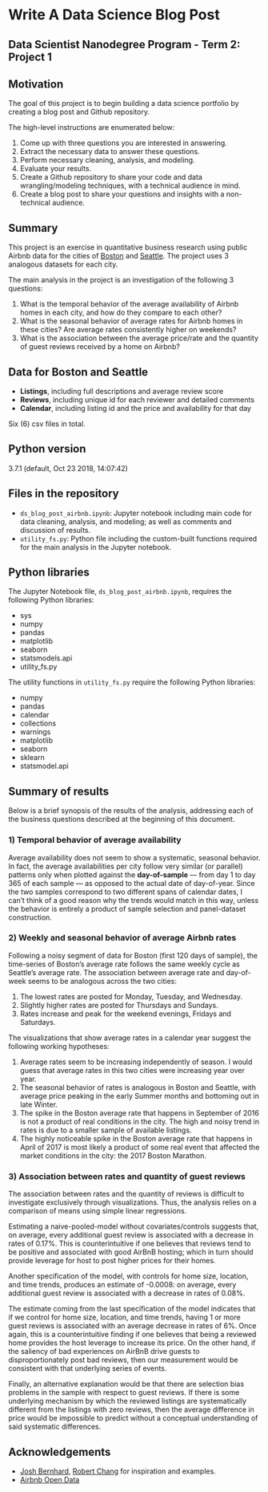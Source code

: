 # Write A Data Science Blog Post
## Data Scientist Nanodegree Program - Term 2: Project 1

## Motivation 

The goal of this project is to begin building a data science portfolio by creating a blog post and Github repository.

The high-level instructions are enumerated below:
1. Come up with three questions you are interested in answering.
2. Extract the necessary data to answer these questions.
3. Perform necessary cleaning, analysis, and modeling.
4. Evaluate your results.
5. Create a Github repository to share your code and data wrangling/modeling techniques, with a technical audience in mind.
6. Create a blog post to share your questions and insights with a non-technical audience.

## Summary 

This project is an exercise in quantitative business research using public Airbnb data for the cities of [Boston](https://www.kaggle.com/airbnb/boston) and [Seattle](https://www.kaggle.com/airbnb/seattle/data).  The project uses 3 analogous datasets for each city.

The main analysis in the project is an investigation of the following 3 questions:
1. What is the temporal behavior of the average availability of Airbnb homes in each city, and how do they compare to each other?
2. What is the seasonal behavior of average rates for Airbnb homes in these cities? Are average rates consistently higher on weekends?
3. What is the association between the average price/rate and the quantity of guest reviews received by a home on Airbnb?

## Data for Boston and Seattle
* **Listings**, including full descriptions and average review score 
* **Reviews**, including unique id for each reviewer and detailed comments 
* **Calendar**, including listing id and the price and availability for that day

Six (6) csv files in total.

## Python version
3.7.1 (default, Oct 23 2018, 14:07:42) 

## Files in the repository
- `ds_blog_post_airbnb.ipynb`:  Jupyter notebook including main code for data cleaning, analysis, and modeling; as well as comments and discussion of results. 
- `utility_fs.py`:  Python file including the custom-built functions required for the main analysis in the Jupyter notebook. 

## Python libraries
The Jupyter Notebook file, `ds_blog_post_airbnb.ipynb`,  requires the following Python libraries:
- sys
- numpy
- pandas
- matplotlib
- seaborn
- statsmodels.api
- utility_fs.py

The utility functions in `utility_fs.py` require the following Python libraries:
- numpy
- pandas
- calendar
- collections
- warnings
- matplotlib
- seaborn
- sklearn
- statsmodel.api

## Summary of results
Below is a brief synopsis of the results of the analysis, addressing each of the business questions described at the beginning of this document.

### 1)  Temporal behavior of average availability 

Average availability does not seem to show a systematic, seasonal behavior. In fact, the average availabilities per city follow very similar (or parallel) patterns only when plotted against the **day-of-sample** — from day 1 to day 365 of each sample — as opposed to the actual date of day-of-year. Since the two samples correspond to two different spans of calendar dates, I can’t think of a good reason why the trends would match in this way, unless the behavior is entirely a product of sample selection and panel-dataset construction.

### 2)  Weekly and seasonal behavior of average Airbnb rates 

Following a noisy segment of data for Boston (first 120 days of sample), the time-series of Boston’s average rate follows the same weekly cycle as Seattle’s average rate. The association between average rate and day-of-week seems to be analogous across the two cities:
1. The lowest rates are posted for Monday, Tuesday, and Wednesday.
2. Slightly higher rates are posted for Thursdays and Sundays.
3. Rates increase and peak for the weekend evenings, Fridays and Saturdays.

The visualizations that show average rates in a calendar year suggest the following working hypotheses: 
1. Average rates seem to be increasing independently of season. I would guess that average rates in this two cities were increasing year over year.
2. The seasonal behavior of rates is analogous in Boston and Seattle, with average price peaking in the early Summer months and bottoming out in late Winter.
3. The spike in the Boston average rate that happens in September of 2016 is not a product of real conditions in the city. The high and noisy trend in rates is due to a smaller sample of available listings.
4. The highly noticeable spike in the Boston average rate that happens in April of 2017 is most likely a product of some real event that affected the market conditions in the city: the 2017 Boston Marathon.

### 3)  Association between rates and quantity of guest reviews 

The association between rates and the quantity of reviews is difficult to investigate exclusively through visualizations. Thus, the analysis relies on a comparison of means using simple linear regressions.

Estimating a naive-pooled-model without covariates/controls suggests that, on average, every additional guest review is associated with a decrease in rates of 0.17%. This is counterintuitive if one believes that reviews tend to be positive and associated with good AirBnB hosting; which in turn should provide leverage for host to post higher prices for their homes.

Another specification of the model, with controls for home size, location, and time trends, produces an estimate of -0.0008: on average, every additional guest review is associated with a decrease in rates of 0.08%.

The estimate coming from the last specification of the model indicates that if we control for home size, location, and time trends, having 1 or more guest reviews is associated with an average decrease in rates of 6%.
Once again, this is a counterintuitive finding if one believes that being a reviewed home provides the host leverage to increase its price. On the other hand, if the saliency of bad experiences on AirBnB drive guests to disproportionately post bad reviews, then our measurement would be consistent with that underlying series of events.

Finally, an alternative explanation would be that there are selection bias problems in the sample with respect to guest reviews. If there is some underlying mechanism by which the reviewed listings are systematically different from the listings with zero reviews, then the average difference in price would be impossible to predict without a conceptual understanding of said systematic differences.

## Acknowledgements
* [Josh Bernhard](https://medium.com/@josh_2774), [Robert Chang](https://medium.com/@rchang) for inspiration and examples.
* [Airbnb Open Data](https://www.kaggle.com/airbnb)




